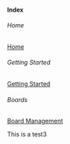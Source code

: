 #### Index

###### Home

[Home](help)

###### Getting Started

[Getting Started](GettingStarted/gettingStarted.md)

###### Boards

[Board Management](Boards/boardManagement.md)

This is a test3
